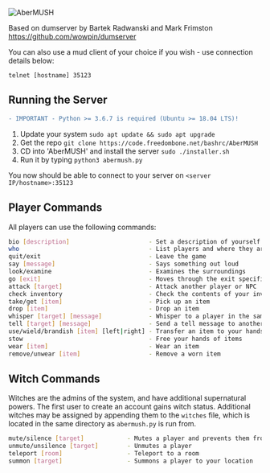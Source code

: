 ![AberMUSH](docs/logo.png)

Based on dumserver by Bartek Radwanski and Mark Frimston https://github.com/wowpin/dumserver

You can also use a mud client of your choice if you wish - use connection details below:

```
telnet [hostname] 35123
```

## Running the Server
```diff
- IMPORTANT - Python >= 3.6.7 is required (Ubuntu >= 18.04 LTS)!
```
1. Update your system `sudo apt update && sudo apt upgrade`
2. Get the repo `git clone https://code.freedombone.net/bashrc/AberMUSH`
3. CD into 'AberMUSH' and install the server `sudo ./installer.sh`
4. Run it by typing `python3 abermush.py`

You now should be able to connect to your server on `<server IP/hostname>:35123`

## Player Commands

All players can use the following commands:

``` bash
bio [description]                      - Set a description of yourself
who                                    - List players and where they are
quit/exit                              - Leave the game
say [message]                          - Says something out loud
look/examine                           - Examines the surroundings
go [exit]                              - Moves through the exit specified
attack [target]                        - Attack another player or NPC
check inventory                        - Check the contents of your inventory
take/get [item]                        - Pick up an item
drop [item]                            - Drop an item
whisper [target] [message]             - Whisper to a player in the same room
tell [target] [message]                - Send a tell message to another player
use/wield/brandish [item] [left|right] - Transfer an item to your hands
stow                                   - Free your hands of items
wear [item]                            - Wear an item
remove/unwear [item]                   - Remove a worn item
```

## Witch Commands

Witches are the admins of the system, and have additional supernatural powers. The first user to create an account gains witch status. Additional witches may be assigned by appending them to the `witches` file, which is located in the same directory as `abermush.py` is run from.

``` bash
mute/silence [target]            - Mutes a player and prevents them from attacking
unmute/unsilence [target]        - Unmutes a player
teleport [room]                  - Teleport to a room
summon [target]                  - Summons a player to your location
```
